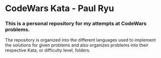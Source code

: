 # CodeWars Kata - Paul Ryu
### This is a personal repository for my attempts at CodeWars problems.

The repository is organized into the different languages used to implement the solutions for given problems and also organizes problems into their respective Kata, or difficulty level, folders.
